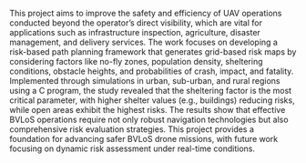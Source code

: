This project aims to improve the safety and efficiency of UAV operations conducted beyond the operator’s direct visibility, which are vital for applications such as infrastructure inspection, agriculture, disaster management, and delivery services. The work focuses on developing a risk-based path planning framework that generates grid-based risk maps by considering factors like no-fly zones, population density, sheltering conditions, obstacle heights, and probabilities of crash, impact, and fatality. Implemented through simulations in urban, sub-urban, and rural regions using a C program, the study revealed that the sheltering factor is the most critical parameter, with higher shelter values (e.g., buildings) reducing risks, while open areas exhibit the highest risks. The results show that effective BVLoS operations require not only robust navigation technologies but also comprehensive risk evaluation strategies. This project provides a foundation for advancing safer BVLoS drone missions, with future work focusing on dynamic risk assessment under real-time conditions.
